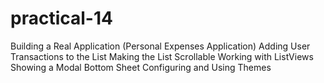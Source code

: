 # practical-14
Building a Real Application (Personal Expenses Application) Adding User Transactions to the List Making the List Scrollable Working with ListViews Showing a Modal Bottom Sheet Configuring and Using Themes

